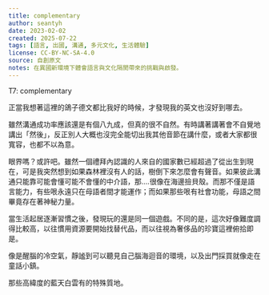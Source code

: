 ```yaml
---
title: complementary
author: seantyh
date: 2023-02-02
created: 2025-07-22
tags: [語言, 出國, 溝通, 多元文化, 生活體驗]
license: CC-BY-NC-SA-4.0
source: 自創原文
notes: 在異國新環境下體會語言與文化隔閡帶來的挑戰與啟發。
---
```

T7: complementary

正當我想著這裡的鴿子德文都比我好的時候，才發現我的英文也沒好到哪去。

雖然溝通成功率應該還是有個八九成，但真的很不自然。有時講著講著會不自覺地講出「然後」，反正別人大概也沒完全能切出我其他音節在講什麼，或者大家都很寬容，也都不以為意。

眼界嗎？或許吧。雖然一個禮拜內認識的人來自的國家數已經超過了從出生到現在，可是我突然想到如果森林裡沒有人的話，樹倒下來怎麼會有聲音。如果彼此溝通只能靠可能會懂可能不會懂的中介語，那....很像在海邊撿貝殼。而那不僅是語言能力，有些哏永遠只在母語者間才能運作；而如果那些哏有社會功能，母語之間畢竟存在著神秘力量。

當生活起居逐漸習慣之後，發現玩的還是同一個遊戲。不同的是，這次好像難度調得比較高，以往慣用資源要開始找替代品，而以往視為奢侈品的珍寶這裡俯拾即是。

像是醒腦的冷空氣，靜謐到可以聽見自己腦海迴音的環境，以及出門採買就像走在童話小鎮。

那些高緯度的藍天白雲有的特殊質地。